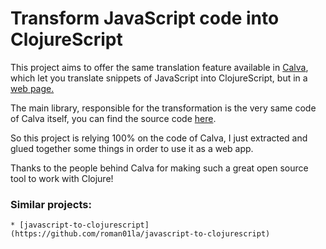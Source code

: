 # Transform JavaScript code into ClojureScript

This project aims to offer the same translation feature available in [Calva](https://github.com/BetterThanTomorrow/calva), which let you translate snippets of JavaScript into ClojureScript, but in a [web page.](https://glippi.github.io/js-to-cljs/public/index.html)

The main library, responsible for the transformation is the very same code of Calva itself, you can find the source code [here](https://github.com/BetterThanTomorrow/calva/blob/published/src/cljs-lib/src/js_cljs/core.cljs).

So this project is relying 100% on the code of Calva, I just extracted and glued together some things in order to use it as a web app.

Thanks to the people behind Calva for making such a great open source tool to work with Clojure!

### Similar projects:
    * [javascript-to-clojurescript](https://github.com/roman01la/javascript-to-clojurescript)
